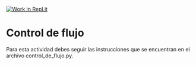 [![Work in Repl.it](https://classroom.github.com/assets/work-in-replit-14baed9a392b3a25080506f3b7b6d57f295ec2978f6f33ec97e36a161684cbe9.svg)](https://classroom.github.com/online_ide?assignment_repo_id=4374411&assignment_repo_type=AssignmentRepo)
# Control de flujo

Para esta actividad debes seguir las instrucciones que se encuentran en el archivo control_de_flujo.py.
